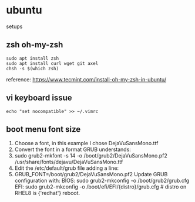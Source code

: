 # ubuntu
setups 

## zsh oh-my-zsh

```
sudo apt install zsh
sudo apt install curl wget git axel 
chsh -s $(which zsh)
```

reference:  https://www.tecmint.com/install-oh-my-zsh-in-ubuntu/


## vi keyboard issue  
```
echo "set nocompatible" >> ~/.vimrc
```


## boot menu font size
1. Choose a font, in this example I chose DejaVuSansMono.ttf
2. Convert the font in a format GRUB understands:
3. sudo grub2-mkfont -s 14 -o /boot/grub2/DejaVuSansMono.pf2 /usr/share/fonts/dejavu/DejaVuSansMono.ttf
4. Edit the /etc/default/grub file adding a line:
5. GRUB_FONT=/boot/grub2/DejaVuSansMono.pf2
Update GRUB configuration with:
BIOS: sudo grub2-mkconfig -o /boot/grub2/grub.cfg
EFI: sudo grub2-mkconfig -o /boot/efi/EFI/{distro}/grub.cfg # distro on RHEL8 is {'redhat'}
reboot. 
